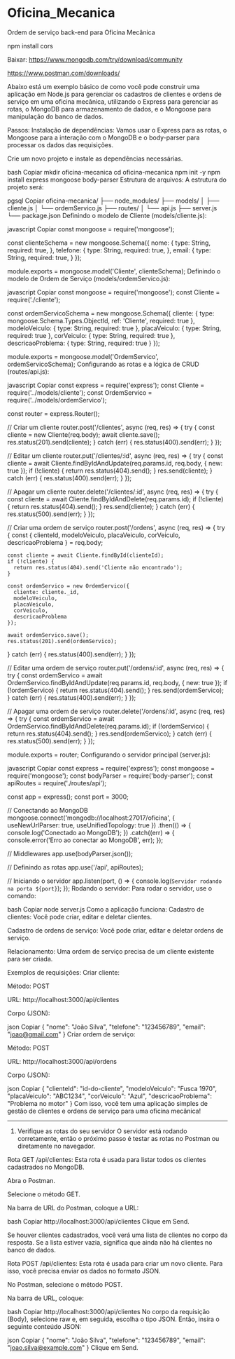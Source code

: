 # Oficina_Mecanica
Ordem de serviço back-end para Oficina Mecânica

npm install cors


Baixar: 
https://www.mongodb.com/try/download/community

https://www.postman.com/downloads/


Abaixo está um exemplo básico de como você pode construir uma aplicação em Node.js para gerenciar os cadastros de clientes e ordens de serviço em uma oficina mecânica, utilizando o Express para gerenciar as rotas, o MongoDB para armazenamento de dados, e o Mongoose para manipulação do banco de dados.

Passos:
Instalação de dependências: Vamos usar o Express para as rotas, o Mongoose para a interação com o MongoDB e o body-parser para processar os dados das requisições.

Crie um novo projeto e instale as dependências necessárias.

bash
Copiar
mkdir oficina-mecanica
cd oficina-mecanica
npm init -y
npm install express mongoose body-parser
Estrutura de arquivos: A estrutura do projeto será:

pgsql
Copiar
oficina-mecanica/
├── node_modules/
├── models/
│   ├── cliente.js
│   └── ordemServico.js
├── routes/
│   └── api.js
├── server.js
└── package.json
Definindo o modelo de Cliente (models/cliente.js):

javascript
Copiar
const mongoose = require('mongoose');

const clienteSchema = new mongoose.Schema({
  nome: {
    type: String,
    required: true,
  },
  telefone: {
    type: String,
    required: true,
  },
  email: {
    type: String,
    required: true,
  }
});

module.exports = mongoose.model('Cliente', clienteSchema);
Definindo o modelo de Ordem de Serviço (models/ordemServico.js):

javascript
Copiar
const mongoose = require('mongoose');
const Cliente = require('./cliente');

const ordemServicoSchema = new mongoose.Schema({
  cliente: {
    type: mongoose.Schema.Types.ObjectId,
    ref: 'Cliente',
    required: true
  },
  modeloVeiculo: {
    type: String,
    required: true
  },
  placaVeiculo: {
    type: String,
    required: true
  },
  corVeiculo: {
    type: String,
    required: true
  },
  descricaoProblema: {
    type: String,
    required: true
  }
});

module.exports = mongoose.model('OrdemServico', ordemServicoSchema);
Configurando as rotas e a lógica de CRUD (routes/api.js):

javascript
Copiar
const express = require('express');
const Cliente = require('../models/cliente');
const OrdemServico = require('../models/ordemServico');

const router = express.Router();

// Criar um cliente
router.post('/clientes', async (req, res) => {
  try {
    const cliente = new Cliente(req.body);
    await cliente.save();
    res.status(201).send(cliente);
  } catch (err) {
    res.status(400).send(err);
  }
});

// Editar um cliente
router.put('/clientes/:id', async (req, res) => {
  try {
    const cliente = await Cliente.findByIdAndUpdate(req.params.id, req.body, { new: true });
    if (!cliente) {
      return res.status(404).send();
    }
    res.send(cliente);
  } catch (err) {
    res.status(400).send(err);
  }
});

// Apagar um cliente
router.delete('/clientes/:id', async (req, res) => {
  try {
    const cliente = await Cliente.findByIdAndDelete(req.params.id);
    if (!cliente) {
      return res.status(404).send();
    }
    res.send(cliente);
  } catch (err) {
    res.status(500).send(err);
  }
});

// Criar uma ordem de serviço
router.post('/ordens', async (req, res) => {
  try {
    const { clienteId, modeloVeiculo, placaVeiculo, corVeiculo, descricaoProblema } = req.body;

    const cliente = await Cliente.findById(clienteId);
    if (!cliente) {
      return res.status(404).send('Cliente não encontrado');
    }

    const ordemServico = new OrdemServico({
      cliente: cliente._id,
      modeloVeiculo,
      placaVeiculo,
      corVeiculo,
      descricaoProblema
    });

    await ordemServico.save();
    res.status(201).send(ordemServico);
  } catch (err) {
    res.status(400).send(err);
  }
});

// Editar uma ordem de serviço
router.put('/ordens/:id', async (req, res) => {
  try {
    const ordemServico = await OrdemServico.findByIdAndUpdate(req.params.id, req.body, { new: true });
    if (!ordemServico) {
      return res.status(404).send();
    }
    res.send(ordemServico);
  } catch (err) {
    res.status(400).send(err);
  }
});

// Apagar uma ordem de serviço
router.delete('/ordens/:id', async (req, res) => {
  try {
    const ordemServico = await OrdemServico.findByIdAndDelete(req.params.id);
    if (!ordemServico) {
      return res.status(404).send();
    }
    res.send(ordemServico);
  } catch (err) {
    res.status(500).send(err);
  }
});

module.exports = router;
Configurando o servidor principal (server.js):

javascript
Copiar
const express = require('express');
const mongoose = require('mongoose');
const bodyParser = require('body-parser');
const apiRoutes = require('./routes/api');

const app = express();
const port = 3000;

// Conectando ao MongoDB
mongoose.connect('mongodb://localhost:27017/oficina', { useNewUrlParser: true, useUnifiedTopology: true })
  .then(() => {
    console.log('Conectado ao MongoDB');
  })
  .catch((err) => {
    console.error('Erro ao conectar ao MongoDB', err);
  });

// Middlewares
app.use(bodyParser.json());

// Definindo as rotas
app.use('/api', apiRoutes);

// Iniciando o servidor
app.listen(port, () => {
  console.log(`Servidor rodando na porta ${port}`);
});
Rodando o servidor: Para rodar o servidor, use o comando:

bash
Copiar
node server.js
Como a aplicação funciona:
Cadastro de clientes: Você pode criar, editar e deletar clientes.

Cadastro de ordens de serviço: Você pode criar, editar e deletar ordens de serviço.

Relacionamento: Uma ordem de serviço precisa de um cliente existente para ser criada.

Exemplos de requisições:
Criar cliente:

Método: POST

URL: http://localhost:3000/api/clientes

Corpo (JSON):

json
Copiar
{
  "nome": "João Silva",
  "telefone": "123456789",
  "email": "joao@gmail.com"
}
Criar ordem de serviço:

Método: POST

URL: http://localhost:3000/api/ordens

Corpo (JSON):

json
Copiar
{
  "clienteId": "id-do-cliente",
  "modeloVeiculo": "Fusca 1970",
  "placaVeiculo": "ABC1234",
  "corVeiculo": "Azul",
  "descricaoProblema": "Problema no motor"
}
Com isso, você tem uma aplicação simples de gestão de clientes e ordens de serviço para uma oficina mecânica!

------------------------------------------------------------------------------------------------------------------------

1. Verifique as rotas do seu servidor
O servidor está rodando corretamente, então o próximo passo é testar as rotas no Postman ou diretamente no navegador.

Rota GET /api/clientes:
Esta rota é usada para listar todos os clientes cadastrados no MongoDB.

Abra o Postman.

Selecione o método GET.

Na barra de URL do Postman, coloque a URL:

bash
Copiar
http://localhost:3000/api/clientes
Clique em Send.

Se houver clientes cadastrados, você verá uma lista de clientes no corpo da resposta. Se a lista estiver vazia, significa que ainda não há clientes no banco de dados.

Rota POST /api/clientes:
Esta rota é usada para criar um novo cliente. Para isso, você precisa enviar os dados no formato JSON.

No Postman, selecione o método POST.

Na barra de URL, coloque:

bash
Copiar
http://localhost:3000/api/clientes
No corpo da requisição (Body), selecione raw e, em seguida, escolha o tipo JSON. Então, insira o seguinte conteúdo JSON:

json
Copiar
{
  "nome": "João Silva",
  "telefone": "123456789",
  "email": "joao.silva@example.com"
}
Clique em Send.
